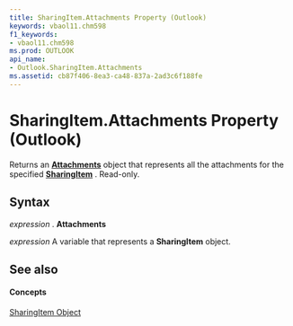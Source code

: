 ```yaml
---
title: SharingItem.Attachments Property (Outlook)
keywords: vbaol11.chm598
f1_keywords:
- vbaol11.chm598
ms.prod: OUTLOOK
api_name:
- Outlook.SharingItem.Attachments
ms.assetid: cb87f406-8ea3-ca48-837a-2ad3c6f188fe
---
```



# SharingItem.Attachments Property (Outlook)

Returns an  **[Attachments](attachments-object-outlook.md)** object that represents all the attachments for the specified **[SharingItem](sharingitem-object-outlook.md)** . Read-only.


## Syntax

 _expression_ . **Attachments**

 _expression_ A variable that represents a **SharingItem** object.


## See also


#### Concepts


[SharingItem Object](sharingitem-object-outlook.md)

